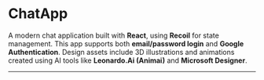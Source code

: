 # ChatApp

A modern chat application built with **React**, using **Recoil** for state management. This app supports both **email/password login** and **Google Authentication**. Design assets include 3D illustrations and animations created using AI tools like **Leonardo.Ai (Animai)** and **Microsoft Designer**.

---
